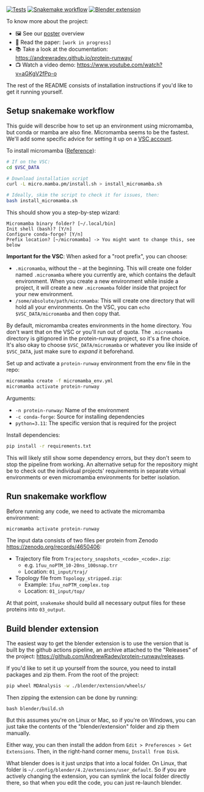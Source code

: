[![Tests](https://github.com/AndrewRadev/protein-runway/actions/workflows/tests.yml/badge.svg)](https://github.com/AndrewRadev/protein-runway/actions/workflows/tests.yml)
[![Snakemake workflow](https://github.com/AndrewRadev/protein-runway/actions/workflows/snakemake.yml/badge.svg)](https://github.com/AndrewRadev/protein-runway/actions/workflows/tests.yml)
[![Blender extension](https://github.com/AndrewRadev/protein-runway/actions/workflows/blender_extension.yml/badge.svg)](https://github.com/AndrewRadev/protein-runway/actions/workflows/tests.yml)

To know more about the project:

* 🖼️ See our [poster](https://andrewradev.github.io/protein-runway/_images/poster_2000p.jpeg) overview
* 📄 Read the paper: `[work in progress]`
* 📚 Take a look at the documentation: <https://andrewradev.github.io/protein-runway/>
* 📺 Watch a video demo: <https://www.youtube.com/watch?v=aGKgV2fPp-o>

The rest of the README consists of installation instructions if you'd like to get it running yourself.

## Setup snakemake workflow

This guide will describe how to set up an environment using micromamba, but conda or mamba are also fine. Micromamba seems to be the fastest. We'll add some specific advice for setting it up on a [VSC account](https://docs.vscentrum.be/index.html).

To install micromamba ([Reference](https://mamba.readthedocs.io/en/latest/installation/micromamba-installation.html)):

```bash
# If on the VSC:
cd $VSC_DATA

# Download installation script
curl -L micro.mamba.pm/install.sh > install_micromamba.sh

# Ideally, skim the script to check it for issues, then:
bash install_micromamba.sh
```

This should show you a step-by-step wizard:

```
Micromamba binary folder? [~/.local/bin]
Init shell (bash)? [Y/n]
Configure conda-forge? [Y/n]
Prefix location? [~/micromamba] -> You might want to change this, see below
```

**Important for the VSC**: When asked for a \"root prefix\", you can choose:

- `.micromamba`, without the `~` at the beginning. This will create one folder named `.micromamba` where you currently are, which contains the default environment. When you create a new environment while inside a project, it will create a new `.micromamba` folder inside that project for your new environment.
- `/some/absolute/path/micromamba`: This will create one directory that will hold all your environments. On the VSC, you can `echo $VSC_DATA/micromamba` and then copy that.

By default, micromamba creates environments in the home directory. You don't want that on the VSC or you'll run out of quota. The `.micromamba` directory is gitignored in the protein-runway project, so it's a fine choice. It's also okay to choose `$VSC_DATA/micromamba` or whatever you like inside of `$VSC_DATA`, just make sure to *expand* it beforehand.

Set up and activate a `protein-runway` environment from the env file in
the repo:

```bash
micromamba create -f micromamba_env.yml
micromamba activate protein-runway
```

Arguments:

-   `-n protein-runway`: Name of the environment
-   `-c conda-forge`: Source for installing dependencies
-   `python=3.11`: The specific version that is required for the project

Install dependencies:

```bash
pip install -r requirements.txt
```

This will likely still show some dependency errors, but they don't seem
to stop the pipeline from working. An alternative setup for the
repository might be to check out the individual projects' requirements
in separate virtual environments or even micromamba environments for
better isolation.

## Run snakemake workflow

Before running any code, we need to activate the micromamba environment:

```bash
micromamba activate protein-runway
```

The input data consists of two files per protein from Zenodo <https://zenodo.org/records/4650406>:

- Trajectory file from `Trajectory_snapshots_<code>_<code>.zip`:
    - e.g. `1fuu_noPTM_10-20ns_100snap.trr`
    - Location: `01_input/traj/`
- Topology file from `Topology_stripped.zip`:
    - Example: `1fuu_noPTM_complex.top`
    - Location: `01_input/top/`

At that point, `snakemake` should build all necessary output files for these proteins into `03_output`.

## Build blender extension

The easiest way to get the blender extension is to use the version that is built by the github actions pipeline, an archive attached to the \"Releases\" of the project: <https://github.com/AndrewRadev/protein-runway/releases>.

If you'd like to set it up yourself from the source, you need to install packages and zip them. From the root of the project:

``` bash
pip wheel MDAnalysis -w ./blender/extension/wheels/
```

Then zipping the extension can be done by running:

```
bash blender/build.sh
```

But this assumes you're on Linux or Mac, so if you're on Windows, you can just take the contents of the "blender/extension" folder and zip them manually.

Either way, you can then install the addon from `Edit > Preferences > Get Extensions`. Then, in the right-hand corner menu, `Install from Disk`.

What blender does is it just unzips that into a local folder. On Linux, that folder is `~/.config/blender/4.2/extensions/user_default`. So if you are actively changing the extension, you can symlink the local folder directly there, so that when you edit the code, you can just re-launch blender.

